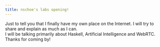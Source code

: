 ```yaml
---
title: nschoe's labs opening!
---
```


Just to tell you that I finally have my own place on the Internet. I will try to share and explain as much as I can.  
I will be talking primarily about Haskell, Artificial Intelligence and WebRTC.  
Thanks for coming by! 
